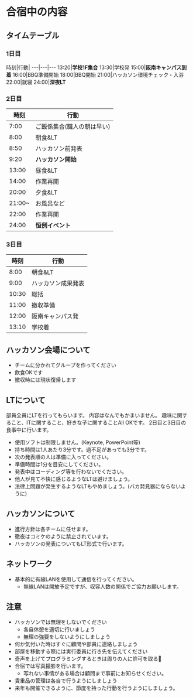 # 合宿中の内容


## タイムテーブル

### 1日目

時刻|行動|
---|---|---
13:20|**学校1F集合** 
13:30|学校発 
15:00|**阪南キャンパス到着** 
16:00|BBQ準備開始
18:00|BBQ開始 
21:00|ハッカソン環境チェック・入浴
22:00|就寝
24:00|**深夜LT**

### 2日目

時刻|行動
---|---
7:00|ご飯係集合(職人の朝は早い)
8:00|朝食&LT
8:50|ハッカソン前発表
9:20|**ハッカソン開始**
13:00|昼食&LT
14:00|作業再開
20:00|夕食&LT
21:00~|お風呂など
22:00|作業再開
24:00|**恒例イベント**

### 3日目

時刻|行動
---|---
8:00|朝食&LT
9:00|ハッカソン成果発表
10:30|総括
11:00|撤収準備
12:00|阪南キャンパス発
13:10|学校着


## ハッカソン会場について

- チームに分かれてグループを作ってください
- 飲食OKです
- 撤収時には現状復帰します


## LTについて

部員全員にLTを行ってもらいます。
内容はなんでもかまいません。
趣味に関すること、ITに関すること、好きな子に関することAll OKです。
2日目と3日目の食事中に行います。

- 使用ソフトは制限しません。(Keynote, PowerPoint等)
- 持ち時間は1人あたり3分です。過不足があっても3分です。
- 次の発表順の人は準備に入ってください。
- 準備時間は1分を目安にしてください。
- 発表中はコーディング等を行わないでください。
- 他人が見て不快に感じるようなLTは避けましょう。
- 法律上問題が発生するようなLTもやめましょう。(バカ発見器にならないように)


## ハッカソンについて

- 進行方針は各チームに任せます。
- 徹夜はコミケのように禁止されています。
- ハッカソンの発表についてもLT形式で行います。


## ネットワーク

- 基本的に有線LANを使用して通信を行ってください。
  - 無線LANは開放予定ですが、収容人数の関係でご協力お願いします。


## 注意

- ハッカソンでは無理をしないでください
  - 各自休憩を適切に行いましょう
  - 無理の強要をしないようにしましょう
- 何か気付いた時はすぐに顧問や部員に連絡しましょう
- 部屋を移動する際には実行委員に行き先を伝えてください
- 奇声を上げてプログラミングするときは周りの人に許可を取る
- 合宿では写真撮影を行います。
  - 写れない事情がある場合は顧問まで事前にお知らせください。
- 貴重品の管理は各自で行うようにしましょう
- 来年も開催できるように、節度を持った行動を行うようにしましょう。
